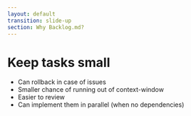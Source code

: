 ```yaml
---
layout: default
transition: slide-up
section: Why Backlog.md?
---
```


# Keep tasks small

<v-clicks>

* Can rollback in case of issues
* Smaller chance of running out of context-window
* Easier to review
* Can implement them in parallel (when no dependencies)

</v-clicks>
